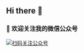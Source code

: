 ## Hi there 👋
### 📱 欢迎关注我的微信公众号

[![扫码关注公众号](https://img.shields.io/badge/宸良手纪-点击扫码关注-07C160?style=for-the-badge&logo=wechat&logoColor=white)](https://sapchen.github.io/sapchen/)

<!--
**sapchen/sapchen** is a ✨ _special_ ✨ repository because its `README.md` (this file) appears on your GitHub profile.

Here are some ideas to get you started:

- 🔭 I’m currently working on ...
- 🌱 I’m currently learning ...
- 👯 I’m looking to collaborate on ...
- 🤔 I’m looking for help with ...
- 💬 Ask me about ...
- 📫 How to reach me: ...
- 😄 Pronouns: ...
- ⚡ Fun fact: ...
-->
